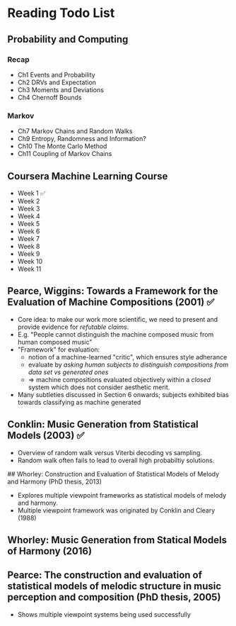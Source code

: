 # Reading Todo List

## Probability and Computing

### Recap
- Ch1 Events and Probability
- Ch2 DRVs and Expectation
- Ch3 Moments and Deviations
- Ch4 Chernoff Bounds

### Markov
- Ch7 Markov Chains and Random Walks
- Ch9 Entropy, Randomness and Information?
- Ch10 The Monte Carlo Method
- Ch11 Coupling of Markov Chains

## Coursera Machine Learning Course
- Week 1 ✅
- Week 2 
- Week 3
- Week 4
- Week 5
- Week 6
- Week 7
- Week 8
- Week 9
- Week 10
- Week 11

## Pearce, Wiggins: Towards a Framework for the Evaluation of Machine Compositions (2001) ✅
- Core idea: to make our work more scientific, we need to present and provide evidence for _refutable claims_.
- E.g. "People cannot distinguish the machine composed music from human composed music"
- "Framework" for evaluation:
  - notion of a machine-learned "critic", which ensures style adherance
  - evaluate by _asking human subjects to distinguish compositions from data set vs generated ones_
  - => machine compositions evaluated objectively within a _closed_ system which does not consider aesthetic merit.
- Many subtleties discussed in Section 6 onwards; subjects exhibited bias towards classifying as machine generated

## Conklin: Music Generation from Statistical Models (2003) ✅
 - Overview of random walk versus Viterbi decoding vs sampling.
 - Random walk often fails to lead to overall high probabiltiy solutions.

## Whorley: Construction and Evaluation of Statistical Models of Melody and Harmony (PhD thesis, 2013)
 - Explores multiple viewpoint frameworks as statistical models of melody and harmony.
 - Multiple viewpoint framework was originated by Conklin and Cleary (1988)

## Whorley: Music Generation from Statical Models of Harmony (2016)

## Pearce: The construction and evaluation of statistical models of melodic structure in music perception and composition (PhD thesis, 2005)
 - Shows multiple viewpoint systems being used successfully
